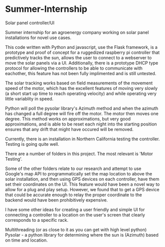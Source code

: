 # Summer-Internship
Solar panel controller/UI

Summer internship for an agroenergy company working on solar panel installations for novel use cases.

This code written with Python and javascript, use the Flask framework, is a prototype and proof of concept for a ruggedized raspberry pi
controller that predictively tracks the sun, allows the user to connect to a webserver to move the solar panels via a UI.
Additionally, there is a prototype DHCP type protocol for allowing the controllers to be able to communicate with eachother, this feature
has not been fully implimented and is still untested.  

The solar tracking works based on field measurements of the movement speed of the motor, which has the excellent features of
moving very slowly (a short start up time to reach operating velocity) and while operating very little variablity in speed.

Python will poll the pysolar library's Azimuth method and when the azimuth has changed a full degree will fire off the motor. The motor
then moves one degree.  This method works on approximations, but very good approximations, and is able to be reset each night into the
starting position ensures that any drift that might have occured will be removed.  


Currently, there is an installation in Northern California testing the controller.  Testing is going quite well.

There are a number of folders in this project.  The most relevant is 'Motor Testing'.

Some of the other folders relate to our research and attempt to use Google's map API to programmatically set 
the map location to above the solar installation, and then using GPS devices on each controller, have them set their coordinates on
the UI.  This feature would have been a novel way to allow for a plug and play setup. However, we found that to get a GPS device
that could be accurate enough to relay the proper coordinate to the backend would have been prohibitively expensive.  

I have some other ideas for creating a user friendly and simple UI for connecting a controller to a location on the user's screen that
clearly corresponds to a specific rack.


Multithreading (or as close to it as you can get with high level python)
Pysolar - a python library for determining where the sun is (Azimuth) based on time and location.



